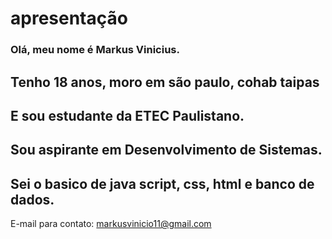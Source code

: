<h1> apresentação</h1>
<h3>Olá, meu nome é Markus Vinicius.</h3>
<h2>Tenho 18 anos, moro em são paulo, cohab taipas</h2>
<h2>E sou estudante da ETEC Paulistano.</h2>
<h2>Sou aspirante em Desenvolvimento de Sistemas.</h2>
<h2>Sei o basico de java script, css, html e banco de dados.</h2>

E-mail para contato: markusvinicio11@gmail.com
